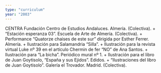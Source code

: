 ```yaml
---
type: "curriculum"
year: "2003"
---
```

CENTRA Fundación Centro de Estudios Andaluces. Almería. (Colectiva). + “Estación esperanza 03”. Escuela de Arte de Almería. (Colectiva). + Performance “Quatorze chaises de este sur” dirigida por Esther Ferrer. Almería. + Ilustración para  Salamandria “Silla”. + Ilustración para la revista virtual Luke nº 39 en el artículo Chermin de fer “NO” de Ana Santos. + Ilustración para “La bicha”. Periódico mural nº 1. + Ilustración para el libro de Juan Goytisolo, “España y sus Ejidos”. Edidos. + “Ilustraciones del libro de Juan Goytisolo”. Galería el Trovador. Madrid. (Colectiva).
